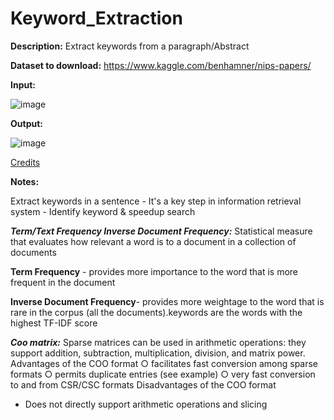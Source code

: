 # Keyword_Extraction
**Description:** Extract keywords from a paragraph/Abstract

**Dataset to download:** https://www.kaggle.com/benhamner/nips-papers/

**Input:**

![image](https://user-images.githubusercontent.com/8421214/119171639-d505f280-ba32-11eb-8bf0-311dc624ee87.png)

**Output:**

![image](https://user-images.githubusercontent.com/8421214/119171673-e0f1b480-ba32-11eb-8646-22cdac0fb940.png)

[Credits](https://thecleverprogrammer.com/2020/12/01/keyword-extraction-with-python/)

**Notes:**

Extract keywords in a sentence - It's a key step in information retrieval system - Identify keyword & speedup search

**_Term/Text Frequency Inverse Document Frequency:_** 
Statistical measure that evaluates how relevant a word is to a document in a collection of documents

**Term Frequency** - provides more importance to the word that is more frequent in the document

**Inverse Document Frequency**- provides more weightage to the word that is rare in the corpus (all the documents).keywords are the words with the highest TF-IDF score

**_Coo matrix:_**
Sparse matrices can be used in arithmetic operations: they support addition, subtraction, multiplication, division, and matrix power.
	Advantages of the COO format
		○ facilitates fast conversion among sparse formats
		○ permits duplicate entries (see example)
		○ very fast conversion to and from CSR/CSC formats
	Disadvantages of the COO format
  - Does not directly support arithmetic operations and slicing
